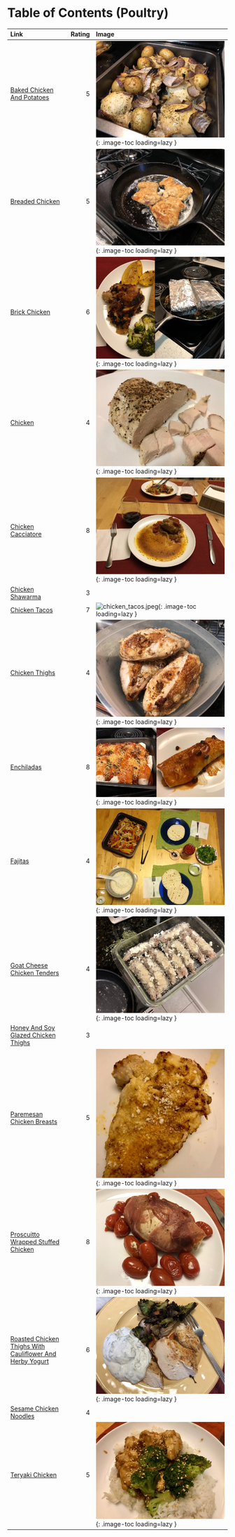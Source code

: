 # Table of Contents (Poultry)

| Link                                                                                                                      |   Rating | Image                                                                                                                                                       |
|:--------------------------------------------------------------------------------------------------------------------------|---------:|:------------------------------------------------------------------------------------------------------------------------------------------------------------|
| [Baked Chicken And Potatoes](./baked_chicken_and_potatoes.md)                                                             |        5 | ![baked_chicken_and_potatoes.jpeg](./baked_chicken_and_potatoes.jpeg){: .image-toc loading=lazy }                                                           |
| [Breaded Chicken](./breaded_chicken.md)                                                                                   |        5 | ![breaded_chicken.jpeg](./breaded_chicken.jpeg){: .image-toc loading=lazy }                                                                                 |
| [Brick Chicken](./brick_chicken.md)                                                                                       |        6 | ![brick_chicken.jpg](./brick_chicken.jpg){: .image-toc loading=lazy }                                                                                       |
| [Chicken](./chicken.md)                                                                                                   |        4 | ![chicken.jpg](./chicken.jpg){: .image-toc loading=lazy }                                                                                                   |
| [Chicken Cacciatore](./chicken_cacciatore.md)                                                                             |        8 | ![chicken_cacciatore.jpg](./chicken_cacciatore.jpg){: .image-toc loading=lazy }                                                                             |
| [Chicken Shawarma](./chicken_shawarma.md)                                                                                 |        3 | <!-- TODO: Capture image -->                                                                                                                                |
| [Chicken Tacos](./chicken_tacos.md)                                                                                       |        7 | ![chicken_tacos.jpeg](./chicken_tacos.jpeg){: .image-toc loading=lazy }                                                                                     |
| [Chicken Thighs](./chicken_thighs.md)                                                                                     |        4 | ![chicken_thighs.jpeg](./chicken_thighs.jpeg){: .image-toc loading=lazy }                                                                                   |
| [Enchiladas](./enchiladas.md)                                                                                             |        8 | ![enchiladas.jpg](./enchiladas.jpg){: .image-toc loading=lazy }                                                                                             |
| [Fajitas](./fajitas.md)                                                                                                   |        4 | ![fajitas.jpg](./fajitas.jpg){: .image-toc loading=lazy }                                                                                                   |
| [Goat Cheese Chicken Tenders](./goat_cheese_chicken_tenders.md)                                                           |        4 | ![goat_cheese_chicken_tenders.jpeg](./goat_cheese_chicken_tenders.jpeg){: .image-toc loading=lazy }                                                         |
| [Honey And Soy Glazed Chicken Thighs](./honey_and_soy_glazed_chicken_thighs.md)                                           |        3 | <!-- TODO: Capture image -->                                                                                                                                |
| [Paremesan Chicken Breasts](./paremesan_chicken_breasts.md)                                                               |        5 | ![paremesan_chicken_breasts.jpeg](./paremesan_chicken_breasts.jpeg){: .image-toc loading=lazy }                                                             |
| [Proscuitto Wrapped Stuffed Chicken](./proscuitto_wrapped_stuffed_chicken.md)                                             |        8 | ![proscuitto_wrapped_stuffed_chicken.jpeg](./proscuitto_wrapped_stuffed_chicken.jpeg){: .image-toc loading=lazy }                                           |
| [Roasted Chicken Thighs With Cauliflower And Herby Yogurt](./roasted_chicken_thighs_with_cauliflower_and_herby_yogurt.md) |        6 | ![roasted_chicken_thighs_with_cauliflower_and_herby_yogurt.jpg](./roasted_chicken_thighs_with_cauliflower_and_herby_yogurt.jpg){: .image-toc loading=lazy } |
| [Sesame Chicken Noodles](./sesame_chicken_noodles.md)                                                                     |        4 | <!-- TODO: Capture image -->                                                                                                                                |
| [Teryaki Chicken](./teryaki_chicken.md)                                                                                   |        5 | ![teryaki_chicken.jpeg](./teryaki_chicken.jpeg){: .image-toc loading=lazy }                                                                                 |
